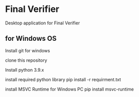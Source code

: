 # Final Verifier
Desktop application for Final Verifier

## for Windows OS
Install git for windows

clone this repository

Install python 3.9.x

install required python library pip install -r requirment.txt

install MSVC Runtime for Windows PC pip install msvc-runtime
